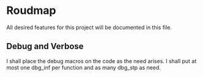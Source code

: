 # Roudmap
All desired features for this project will be documented in this file.

## Debug and Verbose
I shall place the debug macros on the code as the need arises.
I shall put at most one dbg_inf per function and as many dbg_stp as need.
